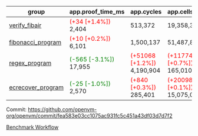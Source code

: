 | group | app.proof_time_ms | app.cycles | app.cells_used | leaf.proof_time_ms | leaf.cycles | leaf.cells_used |
| -- | -- | -- | -- | -- | -- | -- |
| [verify_fibair](https://github.com/openvm-org/openvm/blob/benchmark-results/benchmarks-pr/1271/verify_fibair-fea583e03cc1075ac931fc5c451a43df03d7d7f2.md) |<span style='color: red'>(+34 [+1.4%])</span> 2,404 |  513,372 |  19,358,312 |- | - | - |
| [fibonacci_program](https://github.com/openvm-org/openvm/blob/benchmark-results/benchmarks-pr/1271/fibonacci-fea583e03cc1075ac931fc5c451a43df03d7d7f2.md) |<span style='color: red'>(+10 [+0.2%])</span> 6,101 |  1,500,137 |  51,487,838 |- | - | - |
| [regex_program](https://github.com/openvm-org/openvm/blob/benchmark-results/benchmarks-pr/1271/regex-fea583e03cc1075ac931fc5c451a43df03d7d7f2.md) |<span style='color: green'>(-565 [-3.1%])</span> 17,955 | <span style='color: red'>(+51068 [+1.2%])</span> 4,190,904 | <span style='color: red'>(+1177482 [+0.7%])</span> 165,010,909 |- | - | - |
| [ecrecover_program](https://github.com/openvm-org/openvm/blob/benchmark-results/benchmarks-pr/1271/ecrecover-fea583e03cc1075ac931fc5c451a43df03d7d7f2.md) |<span style='color: green'>(-25 [-1.0%])</span> 2,570 | <span style='color: red'>(+840 [+0.3%])</span> 285,401 | <span style='color: red'>(+20098 [+0.1%])</span> 15,075,033 |- | - | - |


Commit: https://github.com/openvm-org/openvm/commit/fea583e03cc1075ac931fc5c451a43df03d7d7f2

[Benchmark Workflow](https://github.com/openvm-org/openvm/actions/runs/12938754585)
